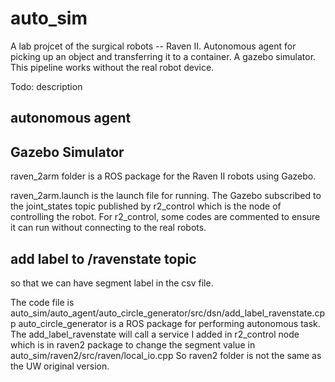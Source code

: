 # auto_sim
A lab projcet of the surgical robots -- Raven II. Autonomous agent for picking up an object and transferring it to a container. A gazebo simulator. This pipeline works without the real robot device.

Todo: description

## autonomous agent


## Gazebo Simulator
raven_2arm folder is a ROS package for the Raven II robots using Gazebo.

raven_2arm.launch is the launch file for running. The Gazebo subscribed to the joint_states topic published by r2_control which is the node of controlling the robot. For r2_control, some codes are commented to ensure it can run without connecting to the real robots.

## add label to /ravenstate topic
so that we can have segment label in the csv file.

The code file is auto_sim/auto_agent/auto_circle_generator/src/dsn/add_label_ravenstate.cpp
auto_circle_generator is a ROS package for performing autonomous task.
The add_label_ravenstate will call a service I added in r2_control node which is in raven2 package to change the segment value in auto_sim/raven2/src/raven/local_io.cpp
So raven2 folder is not the same as the UW original version.


## 
